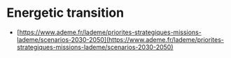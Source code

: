 # Energetic transition

* [https://www.ademe.fr/lademe/priorites-strategiques-missions-lademe/scenarios-2030-2050](https://www.ademe.fr/lademe/priorites-strategiques-missions-lademe/scenarios-2030-2050)

